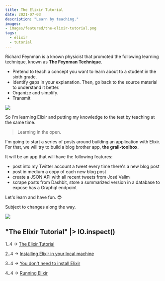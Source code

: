 ```yaml
---
title: The Elixir Tutorial
date: 2021-07-03
description: "Learn by teaching."
images:
- images/featured/the-elixir-tutorial.png
tags:
  - elixir
  - tutorial
---
```


Richard Feynman is a known physicist that promoted the following learning technique, known as **The Feynman Technique**.

- Pretend to teach a concept you want to learn about to a student in the sixth grade.
- Identify gaps in your explanation. Then, go back to the source material to understand it better.
- Organize and simplify.
- Transmit 

![](https://media.giphy.com/media/l2R06HpuWmc3pnBks/giphy.gif)

So I'm learning Elixir and putting my knowledge to the test by teaching at the same time. 

> Learning in the open.

I'm going to start a series of posts around building an application with Elixir. For that, we will try to build a blog brother app, **the grail-toolbox**.

It will be an app that will have the following features:

- post into my Twitter account a tweet every time there's a new blog post
- post in medium a copy of each new blog post
- create a JSON API with all recent tweets from José Valim
- scrape posts from Dashbit, store a summarized version in a database to expose has a Graphql endpoint

Let's learn and have fun. 😎

Subject to changes along the way. 

![](https://media.giphy.com/media/03L3XIy2uKaLE5TIfG/giphy.gif)

## "The Elixir Tutorial" |> IO.inspect()

1..4 -> [The Elixir Tutorial](/posts/2021-07-03-the-elixir-tutorial/)

2..4 -> [Installing Elixir in your local machine](/posts/2021-07-04-elixir-tutorial-install-elixir/)

3..4 -> [You don't need to install Elixir](/posts/2021-07-05-elixir-tutorial-elixir-in-a-box/)

4..4 -> [Running Elixir](/posts/2021-07-06-elixir-tutorial-running-elixir/)
